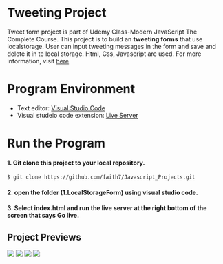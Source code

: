 # Tweeting Project

Tweet form project is part of Udemy Class-Modern JavaScript The Complete Course. This project is to build an **tweeting forms** that use localstorage. User can input tweeting messages in the form and save and delete it in te local storage. Html, Css, Javascript are used.
For more information, visit [here](https://www.udemy.com/modern-javascript-the-complete-course-build-10-projects/)

# Program Environment

- Text editor: [Visual Studio Code](https://code.visualstudio.com/)
- Visual studeio code extension: [Live Server](https://marketplace.visualstudio.com/items?itemName=ritwickdey.LiveServer)

# Run the Program

#### 1. Git clone this project to your local repository.

```
$ git clone https://github.com/faith7/Javascript_Projects.git
```

#### 2. open the folder (1.LocalStorageForm) using visual studio code.

#### 3. Select index.html and run the live server at the right bottom of the screen that says Go live.

## Project Previews

![ ](https://github.com/faith7/Javascript_Projects.git/tweet_add.png)
![ ](https://github.com/faith7/Javascript_Projects.git/tweet_add1.png)
![ ](https://github.com/faith7/Javascript_Projects.git/tweet_delete.png)
![ ](https://github.com/faith7/Javascript_Projects.git/tweet_localStorage.png)
